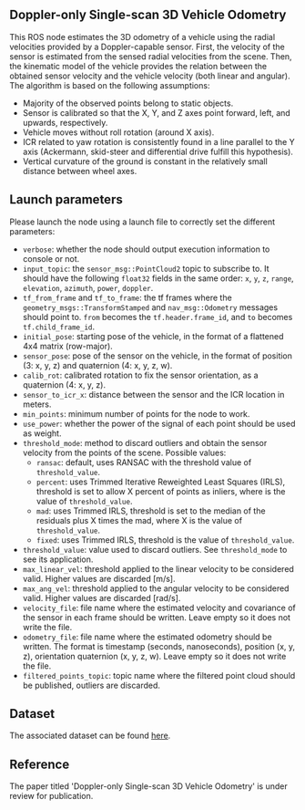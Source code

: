 ## Doppler-only Single-scan 3D Vehicle Odometry

This ROS node estimates the 3D odometry of a vehicle using the radial velocities provided by a Doppler-capable sensor. First, the velocity of the sensor is estimated from the sensed radial velocities from the scene. Then, the kinematic model of the vehicle provides the relation between the obtained sensor velocity and the vehicle velocity (both linear and angular). The algorithm is based on the following assumptions:

* Majority of the observed points belong to static objects.
* Sensor is calibrated so that the X, Y, and Z axes point forward, left, and upwards, respectively.
* Vehicle moves without roll rotation (around X axis).
* ICR related to yaw rotation is consistently found in a line parallel to the Y axis (Ackermann, skid-steer and differential drive fulfill this hypothesis).
* Vertical curvature of the ground is constant in the relatively small distance between wheel axes.

## Launch parameters

Please launch the node using a launch file to correctly set the different parameters:

* ``verbose``: whether the node should output execution information to console or not.
* ``input_topic``: the ``sensor_msg::PointCloud2`` topic to subscribe to. It should have the following ``float32`` fields in the same order: ``x``, ``y``, ``z``, ``range``, ``elevation``, ``azimuth``, ``power``, ``doppler``.
* ``tf_from_frame`` and ``tf_to_frame``: the tf frames where the ``geometry_msgs::TransformStamped`` and ``nav_msg::Odometry`` messages should point to. ``from`` becomes the ``tf.header.frame_id``, and ``to`` becomes ``tf.child_frame_id``.
* ``initial_pose``: starting pose of the vehicle, in the format of a flattened 4x4 matrix (row-major).
* ``sensor_pose``: pose of the sensor on the vehicle, in the format of position (3: x, y, z) and quaternion (4: x, y, z, w).
* ``calib_rot``: calibrated rotation to fix the sensor orientation, as a quaternion (4: x, y, z).
* ``sensor_to_icr_x``: distance between the sensor and the ICR location in meters.
* ``min_points``: minimum number of points for the node to work.
* ``use_power``: whether the power of the signal of each point should be used as weight.
* ``threshold_mode``: method to discard outliers and obtain the sensor velocity from the points of the scene. Possible values:
  * ``ransac``: default, uses RANSAC with the threshold value of ``threshold_value``.
  * ``percent``: uses Trimmed Iterative Reweighted Least Squares (IRLS), threshold is set to allow X percent of points as inliers, where is the value of ``threshold_value``.
  * ``mad``: uses Trimmed IRLS, threshold is set to the median of the residuals plus X times the mad, where X is the value of ``threshold_value``.
  * ``fixed``: uses Trimmed IRLS, threshold is the value of ``threshold_value``.
* ``threshold_value``: value used to discard outliers. See ``threshold_mode`` to see its application.
* ``max_linear_vel``: threshold applied to the linear velocity to be considered valid. Higher values are discarded [m/s].
* ``max_ang_vel``: threshold applied to the angular velocity to be considered valid. Higher values are discarded [rad/s].
* ``velocity_file``: file name where the estimated velocity and covariance of the sensor in each frame should be written. Leave empty so it does not write the file.
* ``odometry_file``: file name where the estimated odometry should be written. The format is timestamp (seconds, nanoseconds), position (x, y, z), orientation quaternion (x, y, z, w). Leave empty so it does not write the file.
* ``filtered_points_topic``: topic name where the filtered point cloud should be published, outliers are discarded.
  
## Dataset
The associated dataset can be found [here](https://zenodo.org/record/8346769).

## Reference
The paper titled 'Doppler-only Single-scan 3D Vehicle Odometry' is under review for publication.
